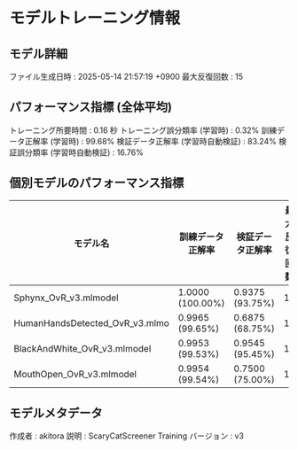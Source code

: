 # モデルトレーニング情報

## モデル詳細
ファイル生成日時   : 2025-05-14 21:57:19 +0900
最大反復回数     : 15

## パフォーマンス指標 (全体平均)
トレーニング所要時間              : 0.16 秒
トレーニング誤分類率 (学習時)     : 0.32%
訓練データ正解率 (学習時)         : 99.68%
検証データ正解率 (学習時自動検証) : 83.24%
検証誤分類率 (学習時自動検証)     : 16.76%
## 個別モデルのパフォーマンス指標
| モデル名                        | 訓練データ正解率 | 検証データ正解率 | 最大反復回数 |
|---------------------------------|--------------------|--------------------|--------------|
| Sphynx_OvR_v3.mlmodel          | 1.0000 (100.00%)   | 0.9375 (93.75%)    | 15           |
| HumanHandsDetected_OvR_v3.mlmo | 0.9965 (99.65%)    | 0.6875 (68.75%)    | 15           |
| BlackAndWhite_OvR_v3.mlmodel   | 0.9953 (99.53%)    | 0.9545 (95.45%)    | 15           |
| MouthOpen_OvR_v3.mlmodel       | 0.9954 (99.54%)    | 0.7500 (75.00%)    | 15           |

## モデルメタデータ
作成者            : akitora
説明              : ScaryCatScreener Training
バージョン        : v3